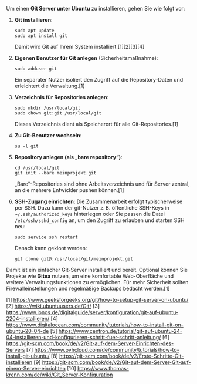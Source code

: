 Um einen **Git Server unter Ubuntu** zu installieren, gehen Sie wie folgt vor:

1. **Git installieren**:
   ```
   sudo apt update
   sudo apt install git
   ```
   Damit wird Git auf Ihrem System installiert.[1][2][3][4]

2. **Eigenen Benutzer für Git anlegen** (Sicherheitsmaßnahme):
   ```
   sudo adduser git
   ```
   Ein separater Nutzer isoliert den Zugriff auf die Repository-Daten und erleichtert die Verwaltung.[1]

3. **Verzeichnis für Repositories anlegen**:
   ```
   sudo mkdir /usr/local/git
   sudo chown git:git /usr/local/git
   ```
   Dieses Verzeichnis dient als Speicherort für alle Git-Repositories.[1]

4. **Zu Git-Benutzer wechseln**:
   ```
   su -l git
   ```

5. **Repository anlegen (als „bare repository“)**:
   ```
   cd /usr/local/git
   git init --bare meinprojekt.git
   ```
   „Bare“-Repositories sind ohne Arbeitsverzeichnis und für Server zentral, an die mehrere Entwickler pushen können.[1]

6. **SSH-Zugang einrichten**:
   Die Zusammenarbeit erfolgt typischerweise per SSH. Dazu kann der git-Nutzer z. B. öffentliche SSH-Keys in `~/.ssh/authorized_keys` hinterlegen oder Sie passen die Datei `/etc/ssh/sshd_config` an, um den Zugriff zu erlauben und starten SSH neu:
   ```
   sudo service ssh restart
   ```
   Danach kann geklont werden:
   ```
   git clone git@:/usr/local/git/meinprojekt.git
   ```


Damit ist ein einfacher Git-Server installiert und bereit. Optional können Sie Projekte wie **Gitea** nutzen, um eine komfortable Web-Oberfläche und weitere Verwaltungsfunktionen zu ermöglichen. Für mehr Sicherheit sollten Firewalleinstellungen und regelmäßige Backups bedacht werden.[1]

[1] https://www.geeksforgeeks.org/git/how-to-setup-git-server-on-ubuntu/
[2] https://wiki.ubuntuusers.de/Git/
[3] https://www.ionos.de/digitalguide/server/konfiguration/git-auf-ubuntu-2204-installieren/
[4] https://www.digitalocean.com/community/tutorials/how-to-install-git-on-ubuntu-20-04-de
[5] https://www.centron.de/tutorial/git-auf-ubuntu-24-04-installieren-und-konfigurieren-schritt-fuer-schritt-anleitung/
[6] https://git-scm.com/book/de/v2/Git-auf-dem-Server-Einrichten-des-Servers
[7] https://www.ovhcloud.com/de/community/tutorials/how-to-install-git-ubuntu/
[8] https://git-scm.com/book/de/v2/Erste-Schritte-Git-installieren
[9] https://git-scm.com/book/de/v2/Git-auf-dem-Server-Git-auf-einem-Server-einrichten
[10] https://www.thomas-krenn.com/de/wiki/Git_Server-Konfiguration
